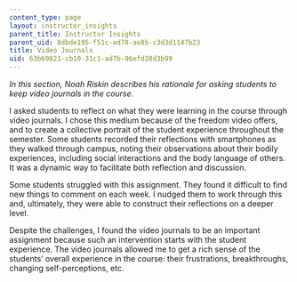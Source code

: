 ```yaml
---
content_type: page
layout: instructor_insights
parent_title: Instructor Insights
parent_uid: 8dbde195-f51c-ed78-ae8b-c3d3d1147b23
title: Video Journals
uid: 63b69821-cb10-31c1-ad7b-96efd28d3b99
---
```


_In this section, Noah Riskin describes his rationale for asking students to keep video journals in the course._ 

I asked students to reflect on what they were learning in the course through video journals. I chose this medium because of the freedom video offers, and to create a collective portrait of the student experience throughout the semester. Some students recorded their reflections with smartphones as they walked through campus, noting their observations about their bodily experiences, including social interactions and the body language of others. It was a dynamic way to facilitate both reflection and discussion.

Some students struggled with this assignment. They found it difficult to find new things to comment on each week. I nudged them to work through this and, ultimately, they were able to construct their reflections on a deeper level.

Despite the challenges, I found the video journals to be an important assignment because such an intervention starts with the student experience. The video journals allowed me to get a rich sense of the students’ overall experience in the course: their frustrations, breakthroughs, changing self-perceptions, etc.